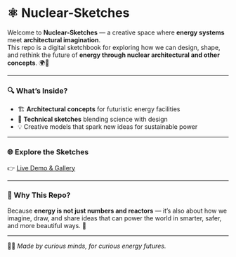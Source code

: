 # ⚛️ Nuclear-Sketches  

Welcome to **Nuclear-Sketches** — a creative space where **energy systems** meet **architectural imagination**.  
This repo is a digital sketchbook for exploring how we can design, shape, and rethink the future of **energy through nuclear architectural and other concepts**. 🌍🔋  

---

### 🔍 What’s Inside?
- 🏗️ **Architectural concepts** for futuristic energy facilities  
- 📐 **Technical sketches** blending science with design  
- 💡 Creative models that spark new ideas for sustainable power  

---

### 🌐 Explore the Sketches  
👉 [Live Demo & Gallery](https://devloper-gazi.github.io/Nuclear-Sketches/)  

---

### 🔋 Why This Repo?
Because **energy is not just numbers and reactors** — it’s also about how we imagine, draw, and share ideas that can power the world in smarter, safer, and more beautiful ways. 🚀  

---

👨‍🔬 *Made by curious minds, for curious energy futures.*  
